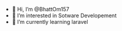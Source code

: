 - 👋 Hi, I’m @BhattOm157
- 👀 I’m interested in Sotware Developement
- 🌱 I’m currently learning laravel

<!---
BhattOm159/BhattOm159 is a ✨ special ✨ repository because its `README.md` (this file) appears on your GitHub profile.
You can click the Preview link to take a look at your changes.
--->
